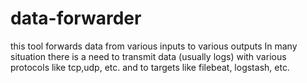 # data-forwarder
this tool forwards data from various inputs to various outputs
In many situation there is a need to transmit data (usually logs) with various protocols like tcp,udp, etc. and to targets like filebeat, logstash, etc.
